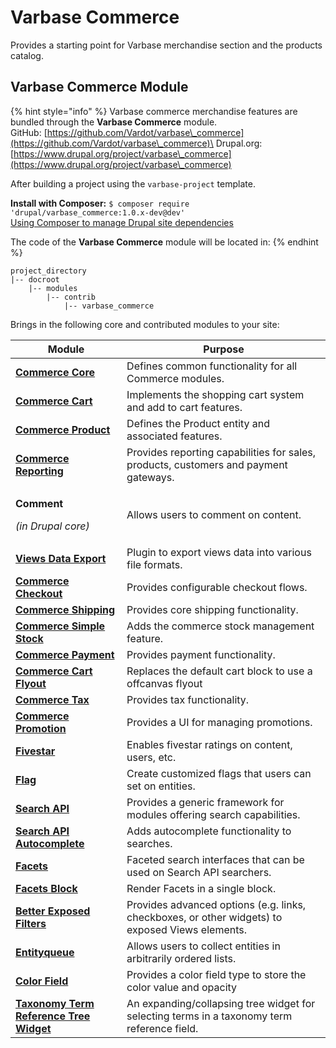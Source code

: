# Varbase Commerce

Provides a starting point for Varbase merchandise section and the products catalog.

## Varbase Commerce Module

{% hint style="info" %}
Varbase commerce merchandise features are bundled through the **Varbase Commerce** module.\
GitHub: [https://github.com/Vardot/varbase\_commerce](https://github.com/Vardot/varbase\_commerce)\
Drupal.org: [https://www.drupal.org/project/varbase\_commerce](https://www.drupal.org/project/varbase\_commerce)

After building a project using the `varbase-project` template.

**Install with Composer:** `$ composer require 'drupal/varbase_commerce:1.0.x-dev@dev'`\
[Using Composer to manage Drupal site dependencies](https://www.drupal.org/docs/develop/using-composer/using-composer-to-manage-drupal-site-dependencies)

The code of the **Varbase Commerce** module will be located in:
{% endhint %}

```
project_directory
|-- docroot
    |-- modules
        |-- contrib
            |-- varbase_commerce
```

Brings in the following core and contributed modules to your site:

| Module                                                                                                  | Purpose                                                                                         |
| ------------------------------------------------------------------------------------------------------- | ----------------------------------------------------------------------------------------------- |
| ****[**Commerce Core**](https://www.drupal.org/project/commerce)****                                    | Defines common functionality for all Commerce modules.                                          |
| ****[**Commerce Cart**](https://www.drupal.org/project/commerce)****                                    | Implements the shopping cart system and add to cart features.                                   |
| ****[**Commerce Product**](https://www.drupal.org/project/commerce)****                                 | Defines the Product entity and associated features.                                             |
| ****[**Commerce Reporting**](https://www.drupal.org/project/commerce\_reports)****                      | Provides reporting capabilities for sales, products, customers and payment gateways.            |
| <p><strong>Comment</strong></p><p><em>(in Drupal core)</em></p>                                         | Allows users to comment on content.                                                             |
| ****[**Views Data Export**](https://www.drupal.org/project/views\_data\_export)****                     | Plugin to export views data into various file formats.                                          |
| ****[**Commerce Checkout**](https://www.drupal.org/project/commerce)****                                | Provides configurable checkout flows.                                                           |
| ****[**Commerce Shipping**](https://www.drupal.org/project/commerce\_shipping)****                      | Provides core shipping functionality.                                                           |
| ****[**Commerce Simple Stock**](https://www.drupal.org/project/commerce\_simple\_stock)****             | Adds the commerce stock management feature.                                                     |
| ****[**Commerce Payment**](https://www.drupal.org/project/commerce)****                                 | Provides payment functionality.                                                                 |
| ****[**Commerce Cart Flyout**](https://www.drupal.org/project/commerce\_cart\_flyout)****               | Replaces the default cart block to use a offcanvas flyout                                       |
| ****[**Commerce Tax**](https://www.drupal.org/project/commerce)****                                     | Provides tax functionality.                                                                     |
| ****[**Commerce Promotion**](https://www.drupal.org/project/commerce)****                               | Provides a UI for managing promotions.                                                          |
| ****[**Fivestar**](https://www.drupal.org/project/fivestar)****                                         | Enables fivestar ratings on content, users, etc.                                                |
| ****[**Flag**](https://www.drupal.org/project/flag)****                                                 | Create customized flags that users can set on entities.                                         |
| ****[**Search API**](https://www.drupal.org/project/search\_api)****                                    | Provides a generic framework for modules offering search capabilities.                          |
| ****[**Search API Autocomplete**](https://www.drupal.org/project/search\_api\_autocomplete)****         | Adds autocomplete functionality to searches.                                                    |
| ****[**Facets**](https://www.drupal.org/project/facets)****                                             | Faceted search interfaces that can be used on Search API searchers.                             |
| ****[**Facets Block**](https://www.drupal.org/project/facets\_block)****                                | Render Facets in a single block.                                                                |
| ****[**Better Exposed Filters**](https://www.drupal.org/project/better\_exposed\_filters)****           | Provides advanced options (e.g. links, checkboxes, or other widgets) to exposed Views elements. |
| ****[**Entityqueue**](https://www.drupal.org/project/entityqueue)****                                   | Allows users to collect entities in arbitrarily ordered lists.                                  |
| ****[**Color Field**](https://www.drupal.org/project/color\_field)****                                  | Provides a color field type to store the color value and opacity                                |
| ****[**Taxonomy Term Reference Tree Widget**](https://www.drupal.org/project/term\_reference\_tree)**** | An expanding/collapsing tree widget for selecting terms in a taxonomy term reference field.     |
